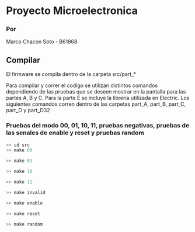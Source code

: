 # Proyecto Microelectronica
### Por
Marco Chacon Soto - B61868
## Compilar

El firmware se compila dentro de la carpeta src/part_*

Para compilar y correr el codigo se utilizan distintos comandos dependiendo de las pruebas que se deseen mostrar en la pantalla para las partes A, B y C. Para la parte E se incluye la libreria utilizada en Electric.
Los siguientes comandos corren dentro de las carpetas part_A, part_B, part_C, part_D y part_D32
### Pruebas del modo 00, 01, 10, 11, pruebas negativas, pruebas de las senales de enable y reset y pruebas random

```c
>> cd src
>> make 00
```

```c
>> make 01
```

```c
>> make 10
```

```c
>> make 11
```

```c
>> make invalid
```

```c
>> make enable
```

```c
>> make reset
```

```c
>> make random
```



